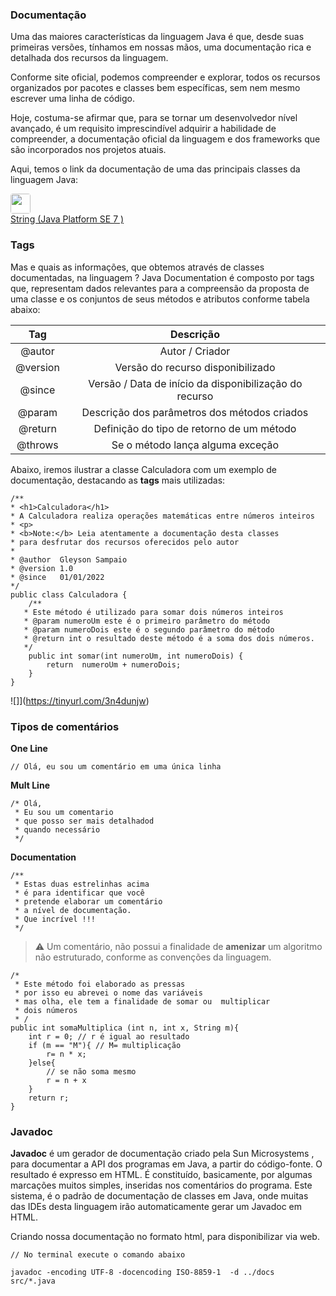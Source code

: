 ### Documentação
Uma das maiores características da linguagem Java é que, desde suas primeiras versões, tínhamos em nossas mãos, uma documentação rica e detalhada dos recursos da linguagem.

Conforme site oficial, podemos compreender e explorar, todos os recursos organizados por pacotes e classes bem específicas, sem nem mesmo escrever uma linha de código.

Hoje, costuma-se afirmar que, para se tornar um desenvolvedor nível avançado, é um requisito imprescindível adquirir a habilidade de compreender, a documentação oficial da linguagem e dos frameworks que são incorporados nos projetos atuais.

Aqui, temos o link da documentação de uma das principais classes da linguagem Java:

<a href="https://docs.oracle.com/javase/7/docs/api/java/lang/String.html" data-rnwi-u529wo-aq1qub-c1zw6o-1khlhp8-1cut0bx-na6qhi--hover="true" data-rnwi--1tgwseu--focus="true" data-rnwi-5xr8s6-dse9kg-2fw26j-15n4387-focus-visible="true" data-rnwi-handle="BaseCard" class="css-175oi2r r-lrvibr r-1loqt21 r-1otgn73 r-190qawg r-z2wwpe r-rs99b7 r-1udh08x r-1clhhh9 r-18u37iz r-1awozwy r-nsbfu8" style="background-color: rgb(255, 255, 255); transition-duration: 0.15s;"><div class="css-175oi2r r-88pszg"><img alt="" src="https://docs.oracle.com/favicon.ico" decoding="async" data-rnwibasecard--1ghhsy9-hover="true" data-rnwi-handle="nearest" class="r-1rasi3h" style="width: 32px; height: 32px; border-radius: 4px;"></div><div class="css-175oi2r r-1ro0kt6 r-16y2uox r-1wbh5a2"><div class="css-175oi2r r-18u37iz r-1awozwy"><div dir="auto" data-rnwibasecard--1ghhsy9-hover-focus="true" data-rnwi-handle="nearest" class="css-1rynq56 r-dnmrzs r-1udh08x r-1udbk01 r-3s2u2q r-1iln25a r-gg6oyi r-ubezar r-135wba7 r-majxgm r-1nf4jbm">String (Java Platform SE 7 )</div></div></div></a>

### Tags
Mas e quais as informações, que obtemos através de classes documentadas, na linguagem ? Java Documentation é composto por tags que, representam dados relevantes para a compreensão da proposta de uma classe e os conjuntos de seus métodos e atributos conforme tabela abaixo:

| Tag | Descrição |
|    :----:   |    :----:   |
| @autor | Autor / Criador |
| @version | Versão do recurso disponibilizado |
| @since | Versão / Data de início da disponibilização do recurso |
| @param | Descrição dos parâmetros dos métodos criados |
| @return | Definição do tipo de retorno de um método |
| @throws | Se o método lança alguma exceção |

Abaixo, iremos ilustrar a classe Calculadora com um exemplo de documentação, destacando as **tags** mais utilizadas:

```
/**
* <h1>Calculadora</h1>
* A Calculadora realiza operações matemáticas entre números inteiros
* <p>
* <b>Note:</b> Leia atentamente a documentação desta classes
* para desfrutar dos recursos oferecidos pelo autor
*
* @author  Gleyson Sampaio
* @version 1.0
* @since   01/01/2022
*/
public class Calculadora {
    /**
   * Este método é utilizado para somar dois números inteiros
   * @param numeroUm este é o primeiro parâmetro do método
   * @param numeroDois este é o segundo parâmetro do método
   * @return int o resultado deste método é a soma dos dois números.
   */
    public int somar(int numeroUm, int numeroDois) {
        return  numeroUm + numeroDois;
    }
}
```
![]](https://tinyurl.com/3n4dunjw)

### Tipos de comentários
**One Line**
```
// Olá, eu sou um comentário em uma única linha
```
**Mult Line**
```
/* Olá,
 * Eu sou um comentario
 * que posso ser mais detalhadod
 * quando necessário
 */
```
**Documentation**
```
/** 
 * Estas duas estrelinhas acima
 * é para identificar que você
 * pretende elaborar um comentário
 * a nível de documentação.
 * Que incrível !!!
 */
```
>	:warning:
>Um comentário, não possui a finalidade de **amenizar** um algoritmo não estruturado, conforme as convenções da linguagem.

```
/*
 * Este método foi elaborado as pressas
 * por isso eu abrevei o nome das variáveis
 * mas olha, ele tem a finalidade de somar ou  multiplicar
 * dois números
 * /
public int somaMultiplica (int n, int x, String m){
    int r = 0; // r é igual ao resultado
    if (m == "M"){ // M= multiplicação
        r= n * x;
    }else{
        // se não soma mesmo
        r = n + x
    }
    return r;
}
```

### Javadoc
**Javadoc** é um gerador de documentação criado pela Sun Microsystems , para documentar a API dos programas em Java, a partir do código-fonte. O resultado é expresso em HTML. É constituído, basicamente, por algumas marcações muitos simples, inseridas nos comentários do programa.
Este sistema, é o padrão de documentação de classes em Java, onde muitas das IDEs desta linguagem irão automaticamente gerar um Javadoc em HTML.

Criando nossa documentação no formato html, para disponibilizar via web.
```
// No terminal execute o comando abaixo

javadoc -encoding UTF-8 -docencoding ISO-8859-1  -d ../docs  src/*.java
```